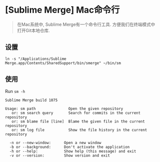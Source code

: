 # [Sublime Merge] Mac命令行

> 在Mac系统中, Sublime Merge有一个命令行工具. 方便我们在终端模式中打开Git本地仓库.

## 设置

`ln -s "/Applications/Sublime Merge.app/Contents/SharedSupport/bin/smerge" ~/bin/sm`

## 使用

Run `sm -h`

```shell
Sublime Merge build 1075

Usage: sm path               Open the given repository
   or: sm search query       Search for commits in the current repository
   or: sm blame file [line]  Blame the given file in the current repository
   or: sm log file           Show the file history in the current repository

  -n or --new-window:      Open a new window
  -b or --background:      Don't activate the application
  -h or --help:            Show help (this message) and exit
  -v or --version:         Show version and exit
```
